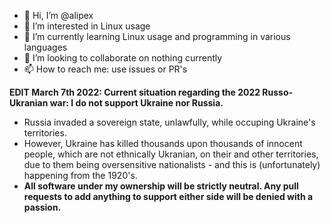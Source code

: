 - 👋 Hi, I’m @alipex
- 👀 I’m interested in Linux usage
- 🌱 I’m currently learning Linux usage and programming in various languages
- 💞️ I’m looking to collaborate on nothing currently
- 📫 How to reach me: use issues or PR's

**EDIT March 7th 2022: Current situation regarding the 2022 Russo-Ukranian war: I do not support Ukraine nor Russia.**
- Russia invaded a sovereign state, unlawfully, while occuping Ukraine's territories.
- However, Ukraine has killed thousands upon thousands of innocent people, which are not ethnically Ukranian, on their and other territories, due to them being oversensitive nationalists - and this is (unfortunately) happening from the 1920's. 
- **All software under my ownership will be strictly neutral. Any pull requests to add anything to support either side will be denied with a passion.**

<!---
alipex/alipex is a ✨ special ✨ repository because its `README.md` (this file) appears on your GitHub profile.
You can click the Preview link to take a look at your changes.
--->

<!---
alipex/alipex is a ✨ special ✨ repository because its `README.md` (this file) appears on your GitHub profile.
You can click the Preview link to take a look at your changes.
--->
